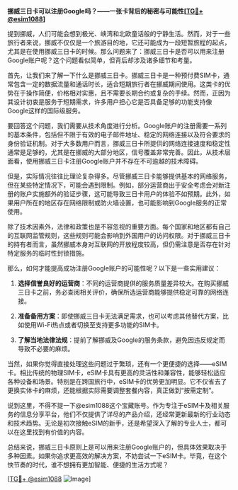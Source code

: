 **挪威三日卡可以注册Google吗？——一张卡背后的秘密与可能性[[TG💪+ @esim1088](https://t.me/s/esim1088)]**

提到挪威，人们可能会想到极光、峡湾和北欧童话般的宁静生活。然而，对于一些旅行者来说，挪威不仅仅是一个旅游目的地，它还可能成为一段短暂旅程的起点，尤其是在使用挪威三日卡的时候。那么问题来了：挪威三日卡是否可以用来注册Google账户呢？这个问题看似简单，但背后却涉及诸多细节和考量。

首先，让我们来了解一下什么是挪威三日卡。挪威三日卡是一种预付费SIM卡，通常包含一定的数据流量和通话时长，适合短期旅行者在挪威期间使用。这类卡的优势在于操作简便，价格相对实惠，且不需要长期合约或复杂的手续。然而，正因为其设计初衷是服务于短期需求，许多用户担心它是否具备足够的功能支持像Google这样的国际级服务。

要回答这个问题，我们需要从技术角度进行分析。Google账户的注册需要一系列的基本条件，包括但不限于有效的电子邮件地址、稳定的网络连接以及符合要求的身份验证机制。对于大多数用户而言，挪威三日卡所提供的网络连接速度和稳定性通常是足够的，尤其是在挪威的大部分地区，信号覆盖非常完善。因此，从技术层面看，使用挪威三日卡注册Google账户并不存在不可逾越的技术障碍。

但是，实际情况往往比理论复杂得多。尽管挪威三日卡能够提供基本的网络服务，但在某些特定情况下，可能会遇到限制。例如，部分运营商出于安全考虑会对新注册的账户实施额外的验证步骤，这可能导致三日卡用户的体验不如预期。此外，如果用户所在的地区存在网络限制或防火墙设置，也可能影响到Google服务的正常使用。

除了技术因素外，法律和政策也是不容忽视的重要方面。每个国家和地区都有自己的互联网监管规则，这些规则可能会影响到外国用户的访问权限。对于挪威三日卡的持有者而言，虽然挪威本身对互联网的开放程度较高，但仍需注意是否存在针对特定服务的临时性封锁措施。

那么，如何才能提高成功注册Google账户的可能性呢？以下是一些实用建议：

1. **选择信誉良好的运营商**：不同的运营商提供的服务质量差异较大。在购买挪威三日卡之前，务必查阅相关评价，确保所选运营商能够提供稳定可靠的网络连接。
   
2. **准备备用方案**：即使挪威三日卡无法满足需求，也可以考虑其他替代方案，比如使用Wi-Fi热点或者切换至支持更多功能的SIM卡。
   
3. **了解当地法律法规**：提前了解挪威及Google的服务条款，避免因违反规定而导致不必要的麻烦。

当然，如果你觉得直接处理这些问题过于繁琐，还有一个更便捷的选择——eSIM卡。相比传统的物理SIM卡，eSIM卡具有更高的灵活性和兼容性，能够轻松适应各种设备和场景。特别是在跨国旅行中，eSIM卡的优势更加明显。它不仅省去了更换实体卡的麻烦，还能根据实际需要调整套餐内容，真正做到“按需定制”。

说到这里，不得不提一下@esim1088这个宝藏账号。作为专注于eSIM卡及相关服务的信息分享平台，他们不仅提供了详尽的产品介绍，还经常更新最新的行业动态和技术趋势。无论是初次接触eSIM的新手，还是希望深入了解的专业人士，都可以在这里找到有价值的内容。

总结来说，挪威三日卡原则上是可以用来注册Google账户的，但具体效果取决于多种因素。如果你追求更高效的解决方案，不妨尝试一下eSIM卡。毕竟，在这个快节奏的时代，谁不想拥有更加智能、便捷的生活方式呢？

[[TG💪+ @esim1088](https://t.me/s/esim1088) ![Image](https://i.postimg.cc/4NQfJmqS/Snipaste-2025-05-13-00-14-12.png)]